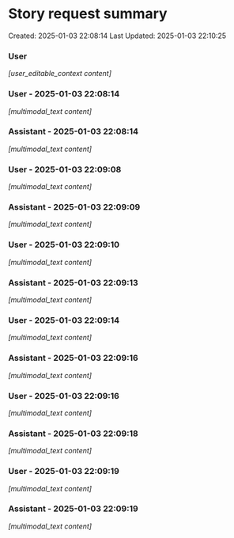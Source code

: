 # Story request summary

Created: 2025-01-03 22:08:14
Last Updated: 2025-01-03 22:10:25

### User

*[user_editable_context content]*

### User - 2025-01-03 22:08:14

*[multimodal_text content]*

### Assistant - 2025-01-03 22:08:14

*[multimodal_text content]*

### User - 2025-01-03 22:09:08

*[multimodal_text content]*

### Assistant - 2025-01-03 22:09:09

*[multimodal_text content]*

### User - 2025-01-03 22:09:10

*[multimodal_text content]*

### Assistant - 2025-01-03 22:09:13

*[multimodal_text content]*

### User - 2025-01-03 22:09:14

*[multimodal_text content]*

### Assistant - 2025-01-03 22:09:16

*[multimodal_text content]*

### User - 2025-01-03 22:09:16

*[multimodal_text content]*

### Assistant - 2025-01-03 22:09:18

*[multimodal_text content]*

### User - 2025-01-03 22:09:19

*[multimodal_text content]*

### Assistant - 2025-01-03 22:09:19

*[multimodal_text content]*

